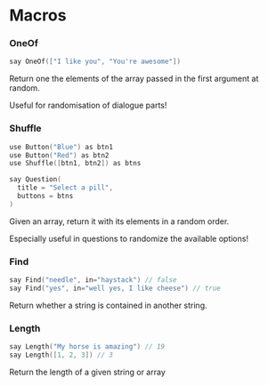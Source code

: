 # Macros

### OneOf

```cpp
say OneOf(["I like you", "You're awesome"])
```

Return one the elements of the array passed in the first argument at random.

Useful for randomisation of dialogue parts!

### Shuffle

```cpp
use Button("Blue") as btn1
use Button("Red") as btn2
use Shuffle([btn1, btn2]) as btns

say Question(
  title = "Select a pill",
  buttons = btns
)
```

Given an array, return it with its elements in a random order.

Especially useful in questions to randomize the available options!

### Find

```cpp
say Find("needle", in="haystack") // false
say Find("yes", in="well yes, I like cheese") // true
```

Return whether a string is contained in another string.

### Length

```cpp
say Length("My horse is amazing") // 19
say Length([1, 2, 3]) // 3
```

Return the length of a given string or array

